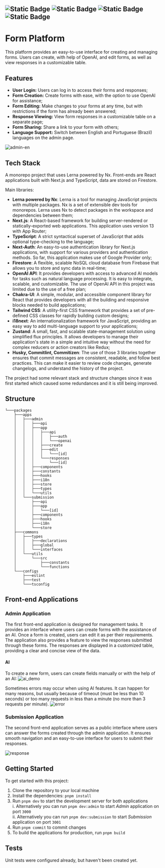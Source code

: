 ![Static Badge](https://img.shields.io/badge/pnpm-v7.0.0-red)
![Static Badge](https://img.shields.io/badge/next.js-v13.4.12-green)
![Static Badge](https://img.shields.io/badge/typescript-v5.1.6-blue)
![Static Badge](https://img.shields.io/badge/lerna-v7.1.0-yellow)
---

# Form Platform

This platform provides an easy-to-use interface for creating and managing forms. Users can create, with help of OpenAI, and edit forms, as well as view responses in a customizable table.

## Features
- **User Login:** Users can log in to access their forms and responses;
- **Form Creation:** Create forms with ease, with the option to use OpenAI for assistance;
- **Form Editing:** Make changes to your forms at any time, but with restrictions if the form has already been answered;
- **Response Viewing:** View form responses in a customizable table on a separate page;
- **Form Sharing:** Share a link to your form with others;
- **Language Support:** Switch between English and Portuguese (Brazil) languages on the admin page.

![admin-en](https://github.com/ammtsz/forms/assets/66788932/7d636c0b-9d0f-4a80-acb6-a7bd2fe959b9)

## Tech Stack

A monorepo project that uses Lerna powered by Nx. Front-ends are React applications built with Next.js and TypeScript, data are stored on Firestore.

Main libraries:

- **Lerna powered by Nx**: Lerna is a tool for managing JavaScript projects with multiple packages. Nx is a set of extensible dev tools for monorepos. Lerna uses Nx to detect packages in the workspace and dependencies between them;
- **Next.js**: A React-based framework for building server-rendered or statically-exported web applications. This application uses version 13 with App Router;
- **TypeScript**: A strict syntactical superset of JavaScript that adds optional type-checking to the language;
- **Next-Auth**: An easy-to-use authentication library for Next.js applications, with support for various providers and authentication methods. So far, this application makes use of Google Provider only;
- **Firestore**: A flexible, scalable NoSQL cloud database from Firebase that allows you to store and sync data in real-time;
- **OpenAI API**: It provides developers with access to advanced AI models for tasks such as natural language processing. It is easy to integrate, scalable, and customizable. The use of OpenAI API in this project was limited due to the use of a free plan;
- **Chakra-UI**: A simple, modular, and accessible component library for React that provides developers with all the building and responsive blocks needed to build applications;
- **Tailwind CSS**: A utility-first CSS framework that provides a set of pre-defined CSS classes for rapidly building custom designs;
- **i18next**: An internationalization framework for JavaScript, providing an easy way to add multi-language support to your applications;
- **Zustand**: A small, fast, and scalable state-management solution using simplified flux principles. It allows developers to manage their application's state in a simple and intuitive way without the need for complex reducers or action creators like Redux;
- **Husky, Commitlint, Commitizen**: The use of those 3 libraries together ensures that commit messages are consistent, readable, and follow best practices. This can make it easier to review code changes, generate changelogs, and understand the history of the project.

The project had some relevant stack and structure changes since it was first started which caused some redundances and it is still being improved.

## Structure
```
└───packages
    ├───apps
    │   ├───admin
    │   │   ├───api
    │   │   ├───app
    │   │   │   ├───api
    │   │   │   │   ├───auth
    │   │   │   │   └───openai
    │   │   │   ├───create
    │   │   │   ├───edit
    │   │   │   │   └───[id]
    │   │   │   └───responses
    │   │   │       └───[id]
    │   │   ├───components
    │   │   ├───constants
    │   │   ├───hooks
    │   │   ├───i18n
    │   │   ├───store
    │   │   ├───types
    │   │   └───utils
    │   └───submission
    │       ├───api
    │       ├───app
    │       │   └───[id]
    │       ├───components
    │       ├───hooks
    │       ├───i18n
    │       └───store
    ├───commons
    │   ├───types
    │   │   ├───declarations
    │   │   ├───global
    │   │   └───interfaces
    │   └───utils
    │       └───src
    │           ├───constants
    │           └───functions
    └───configs
        ├───eslint
        ├───test
        └───tsconfig
```

## Front-end Applications

### Admin Application

The first front-end application is designed for management tasks. It provides an interface where users can create forms with the assistance of an AI. Once a form is created, users can edit it as per their requirements. The application also provides a feature to view the responses submitted through these forms. The responses are displayed in a customized table, providing a clear and concise view of the data.

#### AI
To create a new form, users can create fields manually or with the help of an AI:
![ai_demo](https://github.com/ammtsz/forms/assets/66788932/c51a6103-a271-4031-b077-b7c273a501d2)


Sometimes errors may occur when using AI features. It can happen for many reasons, but usually because of timeout (must be less than 10 seconds) or too many requests in less than a minute (no more than 3 requests per minute).
![error](https://github.com/ammtsz/forms/assets/66788932/d5f6b3df-304c-4454-b94a-7c0f993238d1)

### Submission Application

The second front-end application serves as a public interface where users can answer the forms created through the admin application. It ensures smooth navigation and an easy-to-use interface for users to submit their responses.

![response](https://github.com/ammtsz/forms/assets/66788932/724abd47-ea75-4c44-a4dc-8073813633ed)

## Getting Started

To get started with this project:

1. Clone the repository to your local machine
2. Install the dependencies: `pnpm install`
3. Run `pnpm dev` to start the development server for both applications\
            i.  Alternatively you can run `pnpm dev:admin` to start *Admin* application on port `3000`\
            ii. Alternatively you can run `pnpm dev:submission` to start *Submission* application on port `3001`
4. Run `pnpm commit` to commit changes
5. To build the applications for production, run `pnpm build`

## Tests
Unit tests were configured already, but haven't been created yet.   
